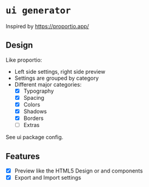 # `ui generator`

Inspired by https://proportio.app/

## Design

Like proportio:

- Left side settings, right side preview
- Settings are grouped by category
- Different major categories:
  - [x] Typography
  - [x] Spacing
  - [x] Colors
  - [x] Shadows
  - [x] Borders
  - [ ] Extras

See ui package config.

## Features

- [x] Preview like the HTML5 Design or and components
- [x] Export and Import settings
